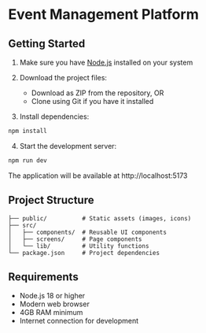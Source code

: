 # Event Management Platform

## Getting Started

1. Make sure you have [Node.js](https://nodejs.org/) installed on your system

2. Download the project files:
   - Download as ZIP from the repository, OR
   - Clone using Git if you have it installed

3. Install dependencies:
```bash
npm install
```

4. Start the development server:
```bash
npm run dev
```

The application will be available at http://localhost:5173

## Project Structure

```
├── public/          # Static assets (images, icons)
├── src/
│   ├── components/  # Reusable UI components
│   ├── screens/     # Page components
│   └── lib/         # Utility functions
└── package.json     # Project dependencies
```

## Requirements

- Node.js 18 or higher
- Modern web browser
- 4GB RAM minimum
- Internet connection for development